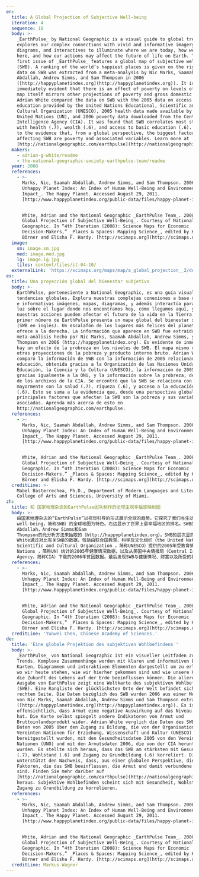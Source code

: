 ```yaml
---
en:
  title: A Global Projection of Subjective Well-being
  iteration: 4
  sequence: 10
  body: >-
    _EarthPulse_ by National Geographic is a visual guide to global trends. It
    explores our complex connections with vivid and informative imagery, maps,
    diagrams, and interactives to illuminate where we are today, how we got
    here, and how our actions may affect the future of life on Earth. The very
    first issue of _EarthPulse_ features a global map of subjective well-being
    (SWB). A ranking of the world’s happiest places is given on the right. The
    data on SWB was extracted from a meta-analysis by Nic Marks, Saamah
    Abdallah, Andrew Simms, and Sam Thompson in 2006
    ([http://happyplanetindex.org](http://happyplanetindex.org)). It is
    immediately evident that there is an effect of poverty on levels of SWB. The
    map itself mirrors other projections of poverty and gross domestic product.
    Adrian White compared the data on SWB with the 2005 data on access to
    education provided by the United Nations Educational, Scientific and
    Cultural Organization (UNESCO), 2005 health data made available by the
    United Nations (UN), and 2006 poverty data downloaded from the Central
    Intelligence Agency (CIA). It was found that SWB correlates most strongly
    with health (.7), wealth (.6), and access to basic education (.6). This adds
    to the evidence that, from a global perspective, the biggest factors
    affecting SWB are poverty and associated variables. Learn more at
    [http://nationalgeographic.com/earthpulse](http://nationalgeographic.com/earthpulse).
  makers:
    - adrian-g-white/readme
    - the-national-geographic-society-earthpulse-team/readme
  year: 2008
  references:
    - >-
      Marks, Nic, Saamah Abdallah, Andrew Simms, and Sam Thompson. 2006. _The
      Unhappy Planet Index: An Index of Human Well-Being and Environmental
      Impact_. The Happy Planet. Accessed August 29, 2011.
      [http://www.happyplanetindex.org/public-data/files/happy-planet-index-first-global.pdf](http://www.happyplanetindex.org/public-data/files/happy-planet-index-first-global.pdf).


      White, Adrian and the National Geographic _EarthPulse Team_. 2008. _A
      Global Projection of Subjective Well-Being_. Courtesy of National
      Geographic. In “4th Iteration (2008): Science Maps for Economic
      Decision-Makers,” _Places & Spaces: Mapping Science_, edited by Katy
      Börner and Elisha F. Hardy. [http://scimaps.org](http://scimaps.org).
  image:
    sm: image.sm.jpg
    med: image.med.jpg
    lg: image.lg.jpg
    tiles: content/tiles/it-04-10/
  externalLink: 'https://scimaps.org/maps/map/a_global_projection__2/detail'
es:
  title: Una proyección global del bienestar subjetivo
  body: >-
    EarthPulse, perteneciente a National Geographic, es una guía visual para las
    tendencias globales. Explora nuestras complejas conexiones a base de vívidas
    e informativas imágenes, mapas, diagramas, y además interactúa para arrojar
    luz sobre el lugar donde nos encontramos hoy, cómo llegamos aquí, y cómo
    nuestras acciones pueden afectar el futuro de la vida en la Tierra. El
    primer número de EarthPulse presenta un mapa global del bienestar subjetivo
    (SWB en inglés). Un escalafón de los lugares más felices del planeta se
    ofrece a la derecha. La información que aparece en SWB fue extraída de un
    meta-análisis hecho por Nic Marks, Saamah Abdallah, Andrew Simms, y Sam
    Thompson en 2006 (http://happyplanetindex.org). Es evidente de inmediato que
    hay un efecto de la probreza en los niveles de SWB. El mapa mismo refleja
    otras proyecciones de la pobreza y producto interno bruto. Adrian White
    comparó la información de SWB con la información de 2005 relacionada con la
    educación, obtenida gracias a la Organización de las Naciones Unidas para la
    Educación, la Ciencia y la Cultura (UNESCO), la información de 2005 en salud
    gracias igualmente a la ONU, y la información sobre la probreza, descargada
    de los archivos de la CIA. Se encontró que la SWB se relaciona con
    mayormente con la salud (.7), riqueza (.6), y acceso a la educación básica
    (.6). Esto se suma a la evidencia que, desde una perspectiva global, los
    principales factores que afectan la SWB son la pobreza y sus variables
    asociadas. Aprenda más acerca de esto en
    http://nationalgeographic.com/earthpulse.
  references:
    - >-
      Marks, Nic, Saamah Abdallah, Andrew Simms, and Sam Thompson. 2006. _The
      Unhappy Planet Index: An Index of Human Well-Being and Environmental
      Impact_. The Happy Planet. Accessed August 29, 2011.
      [http://www.happyplanetindex.org/public-data/files/happy-planet-index-first-global.pdf](http://www.happyplanetindex.org/public-data/files/happy-planet-index-first-global.pdf).


      White, Adrian and the National Geographic _EarthPulse Team_. 2008. _A
      Global Projection of Subjective Well-Being_. Courtesy of National
      Geographic. In “4th Iteration (2008): Science Maps for Economic
      Decision-Makers,” _Places & Spaces: Mapping Science_, edited by Katy
      Börner and Elisha F. Hardy. [http://scimaps.org](http://scimaps.org).
  creditLine: >-
    Mabel Basterrechea, Ph.D., Department of Modern Languages and Literatures,
    College of Arts and Sciences, University of Miami.
zh:
  title: 和 国家地理杂志的EarthPulse团队制作的全球主观幸福感映射图
  body: >-
    由国家地理杂志的“EarthPulse”以视觉引导的形式展示全球的趋势。它探究了我们与生动且充实的图像、地图、图表以及交互式视像设备的复杂关联，以此来说明我们当前的位置、我们如何达到这儿以及我们的行为可能如何影响未来地球上的生命。“EarthPulse”最早的第一期以主观幸福感（subjective
    well-being，简称SWB）的全球地图为特色。右边显示了世界上最幸福地区的排名。SWB的数据是2006年由Nic Marks，Saamah
    Abdallah，Andrew Simms和Sam
    Thompson的元分析方法来抽取的（http://happyplanetindex.org）。SWB的层次显而易见有一种贫困影响。该地图本身反映了对贫困和国内生产总值的其他预测。Adrian
    White通过对比有关SWB的数据，包括由联合国教育、科学及文化组织（the United Nations Educational,
    Scientific and Cultural Organization ，简称UNESCO）提供的2005年受教育情况的数据，由联合国（United
    Nations ，简称UN）统计的2005年健康情况数据，以及从美国中央情报局（Central Intelligence
    Agency，简称CIA）下载的2006年贫困数据。最后发现SWB与健康情况、财富以及所受的基本教育关系密切。这更加说明了从全球的角度影响SWB的最大因素是贫困及其关联变量。欲了解详情，请访问http://nationalgeographic.com/earthpulse。
  references:
    - >-
      Marks, Nic, Saamah Abdallah, Andrew Simms, and Sam Thompson. 2006. _The
      Unhappy Planet Index: An Index of Human Well-Being and Environmental
      Impact_. The Happy Planet. Accessed August 29, 2011.
      [http://www.happyplanetindex.org/public-data/files/happy-planet-index-first-global.pdf](http://www.happyplanetindex.org/public-data/files/happy-planet-index-first-global.pdf).


      White, Adrian and the National Geographic _EarthPulse Team_. 2008. _A
      Global Projection of Subjective Well-Being_. Courtesy of National
      Geographic. In “4th Iteration (2008): Science Maps for Economic
      Decision-Makers,” _Places & Spaces: Mapping Science_, edited by Katy
      Börner and Elisha F. Hardy. [http://scimaps.org](http://scimaps.org).
  creditLine: 'Yunwei Chen, Chinese Academy of Sciences.'
de:
  title: 'Eine globale Projektion des subjektiven Wohlbefindens '
  body: >-
    _EarthPulse_ von National Geographic ist ein visueller Leitfaden zu globalen
    Trends. Komplexe Zusammenhänge werden mit klaren und informativen Bildern,
    Karten, Diagrammen und interaktiven Elementen dargestellt um zu erläutern,
    wo wir heute stehen, wie wir hierher gekommen sind und wie unsere Handlungen
    die Zukunft des Lebens auf der Erde beeinflussen können. Die allererste
    Ausgabe von EarthPulse zeigt eine Weltkarte des subjektiven Wohlbefindens
    (SWB). Eine Rangliste der glücklichsten Orte der Welt befindet sich auf der
    rechten Seite. Die Daten bezüglich des SWB wurden 2006 aus einer Metaanalyse
    von Nic Marks, Saamah Abdallah, Andrew Simms und Sam Thompson extrahiert
    ([http://happyplanetindex.org](http://happyplanetindex.org)). Es ist sofort
    offensichtlich, dass Armut eine negative Auswirkung auf das Niveau des SWB
    hat. Die Karte selbst spiegelt andere Indikatoren von Armut und
    Bruttoinlandsprodukt wider. Adrian White verglich die Daten des SWB mit den
    Daten von 2005 über den Zugang zu Bildung, die von der Organisation der
    Vereinten Nationen für Erziehung, Wissenschaft und Kultur (UNESCO)
    bereitgestellt wurden, mit den Gesundheitsdaten 2005 von den Vereinten
    Nationen (UNO) und mit den Armutsdaten 2006, die von der CIA heruntergeladen
    wurden. Es stellte sich heraus, dass das SWB am stärksten mit Gesundheit
    (.7), Wohlstand (.6) und Zugang zu Grundbildung (.6) korreliert. Dies
    unterstützt den Nachweis, dass, aus einer globalen Perspektive, die größten
    Faktoren, die das SWB beeinflussen, die Armut und damit verbundene Variablen
    sind. Finden Sie mehr darüber auf
    [http://nationalgeographic.com/earthpulse](http://nationalgeographic.com/earthpulse)
    heraus. Subjektive Wohlbefinden scheint sich mit Gesundheit, Wohlstand und
    Zugang zu Grundbildung zu korrelieren.
  references:
    - >-
      Marks, Nic, Saamah Abdallah, Andrew Simms, and Sam Thompson. 2006. _The
      Unhappy Planet Index: An Index of Human Well-Being and Environmental
      Impact_. The Happy Planet. Accessed August 29, 2011.
      [http://www.happyplanetindex.org/public-data/files/happy-planet-index-first-global.pdf](http://www.happyplanetindex.org/public-data/files/happy-planet-index-first-global.pdf).


      White, Adrian and the National Geographic _EarthPulse Team_. 2008. _A
      Global Projection of Subjective Well-Being_. Courtesy of National
      Geographic. In “4th Iteration (2008): Science Maps for Economic
      Decision-Makers,” _Places & Spaces: Mapping Science_, edited by Katy
      Börner and Elisha F. Hardy. [http://scimaps.org](http://scimaps.org).
  creditLine: Markus Wagner
---
```

